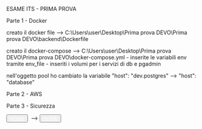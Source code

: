ESAME ITS - PRIMA PROVA

Parte 1 - Docker

creato il docker file --> C:\Users\user\Desktop\Prima prova DEVO\Prima prova DEVO\backend\Dockerfile

creato il docker-compose --> C:\Users\user\Desktop\Prima prova DEVO\Prima prova DEVO\docker-compose.yml
    - inserite le variabili env tramite env_file
    - inseriti i volumi per i servizi di db e pgadmin

nell'oggetto pool ho cambiato la variabile "host": "dev.postgres" --> "host": "database"

Parte 2 - AWS











Parte 3 - Sicurezza

<button><a style='color:#FFFFFF' href=http://localhost:8080>HOME</a></button>&nbsp; --> <button><a style='color:#FFFFFF' href=/>HOME</a></button>&nbsp;


